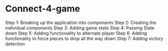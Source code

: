 # Connect-4-game
Step 1: Breaking up the application into components
Step 2: Creating the individual components
Step 3: Adding game state
Step 4: Passing State down
Step 5: Adding functionality to alternate player
Step 6: Adding functionality to force pieces to drop all the way down
Step 7: Adding victory detection